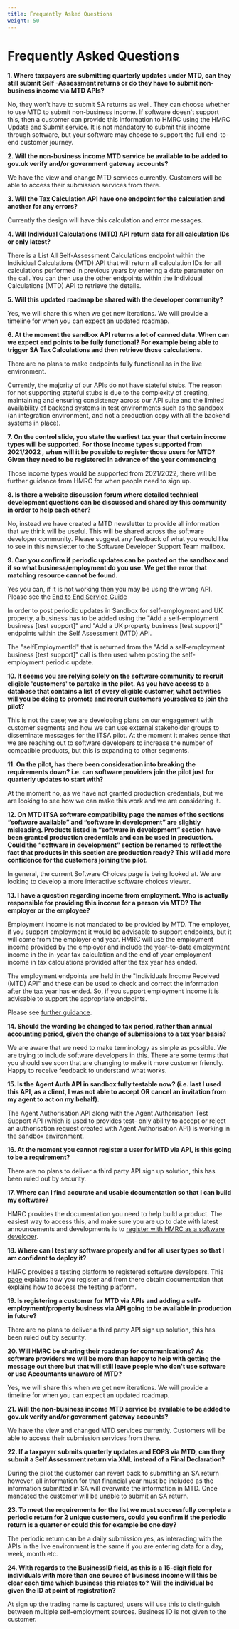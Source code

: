 ```yaml
---
title: Frequently Asked Questions
weight: 50
---
```


# Frequently Asked Questions #

**1. Where taxpayers are submitting quarterly updates under MTD, can they still submit Self -Assessment returns or do they have to submit non-business income via MTD APIs?**

No, they won't have to submit SA returns as well. They can choose whether to use MTD to submit non-business income. If software doesn't support this, then a customer can provide this information to HMRC using the HMRC Update and Submit service. It is not mandatory to submit this income through software, but your software may choose to support the full end-to-end customer journey.

**2. Will the non-business income MTD service be available to be added to gov.uk verify and/or government gateway accounts?**

We have the view and change MTD services currently. Customers will be able to access their submission services from there.

**3. Will the Tax Calculation API have one endpoint for the calculation and another for any errors?**

Currently the design will have this calculation and error messages.

**4. Will Individual Calculations (MTD) API return data for all calculation IDs or only latest?**

There is a List All Self-Assessment Calculations endpoint within the Individual Calculations (MTD) API that will return all calculation IDs for all calculations performed in previous years by entering a date parameter on the call. You can then use the other endpoints within the Individual Calculations (MTD) API to retrieve the details.

**5. Will this updated roadmap be shared with the developer community?**

Yes, we will share this when we get new iterations. We will provide a timeline for when you can expect an updated roadmap.

**6. At the moment the sandbox API returns a lot of canned data. When can we expect end points to be fully functional? For example being able to trigger SA Tax Calculations and then retrieve those calculations.**

There are no plans to make endpoints fully functional as in the live environment.

Currently, the majority of our APIs do not have stateful stubs. The reason for not supporting stateful stubs is due to the complexity of creating, maintaining and ensuring consistency across our API suite and the limited availability of backend systems in test environments such as the sandbox (an integration environment, and not a production copy with all the backend systems in place).

**7. On the control slide, you state the earliest tax year that certain income types will be supported. For those income types supported from 2021/2022 , when will it be possible to register those users for MTD? Given they need to be registered in advance of the year commencing**

Those income types would be supported from 2021/2022, there will be further guidance from HMRC for when people need to sign up.

**8. Is there a website discussion forum where detailed technical development questions can be discussed and shared by this community in order to help each other?**

No, instead we have created a MTD newsletter to provide all information that we think will be useful. This will be shared across the software developer community. Please suggest any feedback of what you would like to see in this newsletter to the Software Developer Support Team mailbox.

**9. Can you confirm if periodic updates can be posted on the sandbox and if so what business/employment do you use. We get the error that matching resource cannot be found.**

Yes you can, if it is not working then you may be using the wrong API. Please see the [End to End Service Guide](/documentation/businessandpropertyincome.html#submit-income-and-expense-updates-for-self-employment-and-property-businesses)

In order to post periodic updates in Sandbox for self-employment and UK property, a business has to be added using the "Add a self-employment business [test support]" and "Add a UK property business [test support]" endpoints within the Self Assessment (MTD) API.

The "selfEmploymentId" that is returned from the "Add a self-employment business [test support]" call is then used when posting the self-employment periodic update.

**10. It seems you are relying solely on the software community to recruit eligible 'customers' to partake in the pilot. As you have access to a database that contains a list of every eligible customer, what activities will you be doing to promote and recruit customers yourselves to join the pilot?**

This is not the case; we are developing plans on our engagement with customer segments and how we can use external stakeholder groups to disseminate messages for the ITSA pilot. At the moment it makes sense that we are reaching out to software developers to increase the number of compatible products, but this is expanding to other segments.

**11. On the pilot, has there been consideration into breaking the requirements down? i.e. can software providers join the pilot just for quarterly updates to start with?**

At the moment no, as we have not granted production credentials, but we are looking to see how we can make this work and we are considering it.

**12. On MTD ITSA software compatibility page the names of the sections “software available” and “software in development” are slightly misleading. Products listed in “software in development” section have been granted production credentials and can be used in production. Could the “software in development” section be renamed to reflect the fact that products in this section are production ready? This will add more confidence for the customers joining the pilot.**

In general, the current Software Choices page is being looked at. We are looking to develop a more interactive software choices viewer.

**13. I have a question regarding income from employment. Who is actually responsible for providing this income for a person via MTD? The employer or the employee?**

Employment income is not mandated to be provided by MTD. The employer, if you support employment it would be advisable to support endpoints, but it will come from the employer end year. HMRC will use the employment income provided by the employer and include the year-to-date employment income in the in-year tax calculation and the end of year employment income in tax calculations provided after the tax year has ended.

The employment endpoints are held in the "Individuals Income Received (MTD) API" and these can be used to check and correct the information after the tax year has ended. So, if you support employment income it is advisable to support the appropriate endpoints.

Please see [further guidance](/documentation/additional-income.html#employments).

**14. Should the wording be changed to tax period, rather than annual accounting period, given the change of submissions to a tax year basis?**

We are aware that we need to make terminology as simple as possible. We are trying to include software developers in this. There are some terms that you should see soon that are changing to make it more customer friendly. Happy to receive feedback to understand what works.

**15. Is the Agent Auth API in sandbox fully testable now? (i.e. last I used this API, as a client, I was not able to accept OR cancel an invitation from my agent to act on my behalf).**

The Agent Authorisation API along with the Agent Authorisation Test Support API (which is used to provides test- only ability to accept or reject an authorisation request created with Agent Authorisation API) is working in the sandbox environment.

**16. At the moment you cannot register a user for MTD via API, is this going to be a requirement?**

There are no plans to deliver a third party API sign up solution, this has been ruled out by security.

**17. Where can I find accurate and usable documentation so that I can build my software?**

HMRC provides the documentation you need to help build a product. The easiest way to access this, and make sure you are up to date with latest announcements and developments is to [register with HMRC as a software developer](https://www.gov.uk/government/collections/register-as-a-software-developer.).

**18. Where can I test my software properly and for all user types so that I am confident to deploy it?**

HMRC provides a testing platform to registered software developers. This [page](https://www.gov.uk/government/collections/register-as-a-software-developer) explains how you register and from there obtain documentation that explains how to access the testing platform.

**19. Is registering a customer for MTD via APIs and adding a self-employment/property business via API going to be available in production in future?**

There are no plans to deliver a third party API sign up solution, this has been ruled out by security.

**20. Will HMRC be sharing their roadmap for communications? As software providers we will be more than happy to help with getting the message out there but that will still leave people who don't use software or use Accountants unaware of MTD?**

Yes, we will share this when we get new iterations. We will provide a timeline for when you can expect an updated roadmap.

**21. Will the non-business income MTD service be available to be added to gov.uk verify and/or government gateway accounts?**

We have the view and changed MTD services currently. Customers will be able to access their submission services from there.

**22. If a taxpayer submits quarterly updates and EOPS via MTD, can they submit a Self Assessment return via XML instead of a Final Declaration?**

During the pilot the customer can revert back to submitting an SA return however, all information for that financial year must be included as the information submitted in SA will overwrite the information in MTD. Once mandated the customer will be unable to submit an SA return.

**23. To meet the requirements for the list we must successfully complete a periodic return for 2 unique customers, could you confirm if the periodic return is a quarter or could this for example be one day?**

The periodic return can be a daily submission yes, as interacting with the APIs in the live environment is the same if you are entering data for a day, week, month etc.

**24. With regards to the BusinessID field, as this is a 15-digit field for individuals with more than one source of business income will this be clear each time which business this relates to? Will the individual be given the ID at point of registration?**

At sign up the trading name is captured; users will use this to distinguish between multiple self-employment sources. Business ID is not given to the customer.
